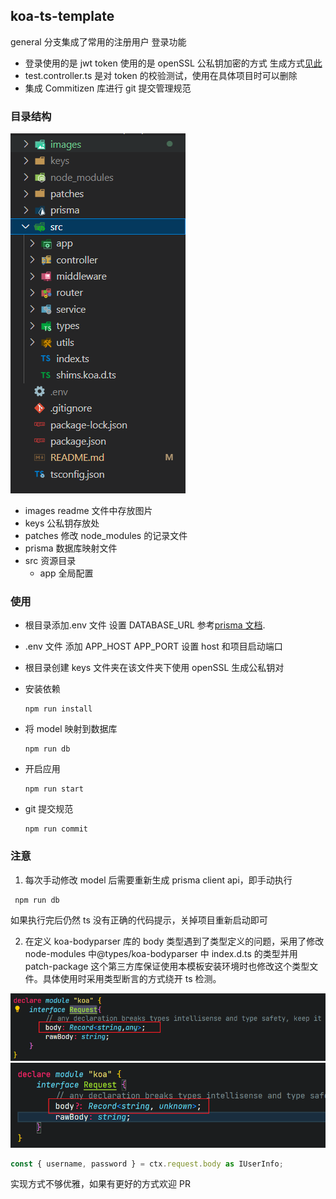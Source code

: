 ## koa-ts-template

general 分支集成了常用的注册用户 登录功能

- 登录使用的是 jwt token 使用的是 openSSL 公私钥加密的方式 生成方式[见此](https://www.fzb.me/2015-1-15-openssl-rsa.html)
- test.controller.ts 是对 token 的校验测试，使用在具体项目时可以删除
- 集成 Commitizen 库进行 git 提交管理规范

### 目录结构

![](./images/5.png)

- images readme 文件中存放图片
- keys 公私钥存放处
- patches 修改 node_modules 的记录文件
- prisma 数据库映射文件
- src 资源目录
  - app 全局配置

### 使用

- 根目录添加.env 文件 设置 DATABASE_URL 参考[prisma 文档](https://www.prisma.io/docs/getting-started/setup-prisma/start-from-scratch/relational-databases/connect-your-database-typescript-postgres).
- .env 文件 添加 APP_HOST APP_PORT 设置 host 和项目启动端口
- 根目录创建 keys 文件夹在该文件夹下使用 openSSL 生成公私钥对
- 安装依赖

  ```
  npm run install
  ```

- 将 model 映射到数据库

  ```
  npm run db
  ```

- 开启应用

  ```
  npm run start
  ```

- git 提交规范

  ```
  npm run commit

  ```

### 注意

1. 每次手动修改 model 后需要重新生成 prisma client api，即手动执行

```
 npm run db
```

如果执行完后仍然 ts 没有正确的代码提示，关掉项目重新启动即可

2. 在定义 koa-bodyparser 库的 body 类型遇到了类型定义的问题，采用了修改 node-modules 中@types/koa-bodyparser 中 index.d.ts 的类型并用 patch-package 这个第三方库保证使用本模板安装环境时也修改这个类型文件。具体使用时采用类型断言的方式绕开 ts 检测。

![](./images/3.png)
![](./images/4.png)

```ts
const { username, password } = ctx.request.body as IUserInfo;
```

实现方式不够优雅，如果有更好的方式欢迎 PR
